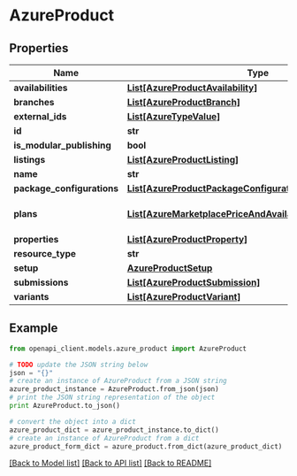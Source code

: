 # AzureProduct


## Properties
Name | Type | Description | Notes
------------ | ------------- | ------------- | -------------
**availabilities** | [**List[AzureProductAvailability]**](AzureProductAvailability.md) |  | [optional] 
**branches** | [**List[AzureProductBranch]**](AzureProductBranch.md) |  | [optional] 
**external_ids** | [**List[AzureTypeValue]**](AzureTypeValue.md) |  | [optional] 
**id** | **str** |  | [optional] 
**is_modular_publishing** | **bool** |  | [optional] 
**listings** | [**List[AzureProductListing]**](AzureProductListing.md) |  | [optional] 
**name** | **str** |  | [optional] 
**package_configurations** | [**List[AzureProductPackageConfiguration]**](AzureProductPackageConfiguration.md) |  | [optional] 
**plans** | [**List[AzureMarketplacePriceAndAvailabilityPrivateOfferPlan]**](AzureMarketplacePriceAndAvailabilityPrivateOfferPlan.md) | All plans under this product | [optional] 
**properties** | [**List[AzureProductProperty]**](AzureProductProperty.md) |  | [optional] 
**resource_type** | **str** |  | [optional] 
**setup** | [**AzureProductSetup**](AzureProductSetup.md) |  | [optional] 
**submissions** | [**List[AzureProductSubmission]**](AzureProductSubmission.md) |  | [optional] 
**variants** | [**List[AzureProductVariant]**](AzureProductVariant.md) |  | [optional] 

## Example

```python
from openapi_client.models.azure_product import AzureProduct

# TODO update the JSON string below
json = "{}"
# create an instance of AzureProduct from a JSON string
azure_product_instance = AzureProduct.from_json(json)
# print the JSON string representation of the object
print AzureProduct.to_json()

# convert the object into a dict
azure_product_dict = azure_product_instance.to_dict()
# create an instance of AzureProduct from a dict
azure_product_form_dict = azure_product.from_dict(azure_product_dict)
```
[[Back to Model list]](../README.md#documentation-for-models) [[Back to API list]](../README.md#documentation-for-api-endpoints) [[Back to README]](../README.md)


